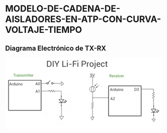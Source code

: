 # MODELO-DE-CADENA-DE-AISLADORES-EN-ATP-CON-CURVA-VOLTAJE-TIEMPO



## Diagrama Electrónico de TX-RX

![Circuito electronico](https://github.com/MarcoBravoG/Wi-Fi-laser-with-LCD-I2C-and-2-arduino/blob/main/Arduino%20circuito.PNG)
